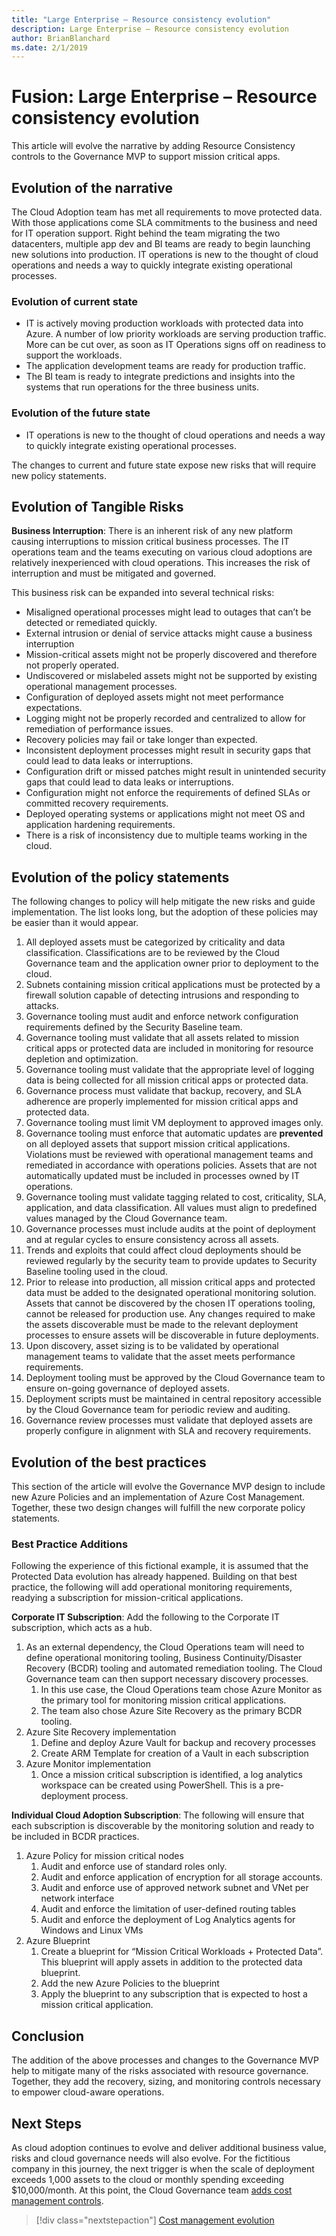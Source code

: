 ```yaml
---
title: "Large Enterprise – Resource consistency evolution"
description: Large Enterprise – Resource consistency evolution
author: BrianBlanchard
ms.date: 2/1/2019
---
```


# Fusion: Large Enterprise – Resource consistency evolution

This article will evolve the narrative by adding Resource Consistency controls to the Governance MVP to support mission critical apps.

## Evolution of the narrative

The Cloud Adoption team has met all requirements to move protected data. With those applications come SLA commitments to the business and need for IT operation support. Right behind the team migrating the two datacenters, multiple app dev and BI teams are ready to begin launching new solutions into production. IT operations is new to the thought of cloud operations and needs a way to quickly integrate existing operational processes.

### Evolution of current state

- IT is actively moving production workloads with protected data into Azure. A number of low priority workloads are serving production traffic. More can be cut over, as soon as IT Operations signs off on readiness to support the workloads.
- The application development teams are ready for production traffic.
- The BI team is ready to integrate predictions and insights into the systems that run operations for the three business units.

### Evolution of the future state

- IT operations is new to the thought of cloud operations and needs a way to quickly integrate existing operational processes.

The changes to current and future state expose new risks that will require new policy statements.

## Evolution of Tangible Risks

**Business Interruption**: There is an inherent risk of any new platform causing interruptions to mission critical business processes. The IT operations team and the teams executing on various cloud adoptions are relatively inexperienced with cloud operations. This increases the risk of interruption and must be mitigated and governed.

This business risk can be expanded into several technical risks:

- Misaligned operational processes might lead to outages that can’t be detected or remediated quickly.
- External intrusion or denial of service attacks might cause a business interruption
- Mission-critical assets might not be properly discovered and therefore not properly operated.
- Undiscovered or mislabeled assets might not be supported by existing operational management processes.
- Configuration of deployed assets might not meet performance expectations.
- Logging might not be properly recorded and centralized to allow for remediation of performance issues.
- Recovery policies may fail or take longer than expected.
- Inconsistent deployment processes might result in security gaps that could lead to data leaks or interruptions.
- Configuration drift or missed patches might result in unintended security gaps that could lead to data leaks or interruptions.
- Configuration might not enforce the requirements of defined SLAs or committed recovery requirements.
- Deployed operating systems or applications might not meet OS and application hardening requirements.
- There is a risk of inconsistency due to multiple teams working in the cloud.

## Evolution of the policy statements

The following changes to policy will help mitigate the new risks and guide implementation. The list looks long, but the adoption of these policies may be easier than it would appear.

1. All deployed assets must be categorized by criticality and data classification. Classifications are to be reviewed by the Cloud Governance team and the application owner prior to deployment to the cloud.
2. Subnets containing mission critical applications must be protected by a firewall solution capable of detecting intrusions and responding to attacks.
3. Governance tooling must audit and enforce network configuration requirements defined by the Security Baseline team.
4. Governance tooling must validate that all assets related to mission critical apps or protected data are included in monitoring for resource depletion and optimization.
5. Governance tooling must validate that the appropriate level of logging data is being collected for all mission critical apps or protected data.
6. Governance process must validate that backup, recovery, and SLA adherence are properly implemented for mission critical apps and protected data. 
7. Governance tooling must limit VM deployment to approved images only.
8. Governance tooling must enforce that automatic updates are **prevented** on all deployed assets that support mission critical applications. Violations must be reviewed with operational management teams and remediated in accordance with operations policies. Assets that are not automatically updated must be included in processes owned by IT operations.
9. Governance tooling must validate tagging related to cost, criticality, SLA, application, and data classification. All values must align to predefined values managed by the Cloud Governance team.
10. Governance processes must include audits at the point of deployment and at regular cycles to ensure consistency across all assets.
11. Trends and exploits that could affect cloud deployments should be reviewed regularly by the security team to provide updates to Security Baseline tooling used in the cloud.
12. Prior to release into production, all mission critical apps and protected data must be added to the designated operational monitoring solution. Assets that cannot be discovered by the chosen IT operations tooling, cannot be released for production use. Any changes required to make the assets discoverable must be made to the relevant deployment processes to ensure assets will be discoverable in future deployments.
13. Upon discovery, asset sizing is to be validated by operational management teams to validate that the asset meets performance requirements.
14. Deployment tooling must be approved by the Cloud Governance team to ensure on-going governance of deployed assets.
15. Deployment scripts must be maintained in central repository accessible by the Cloud Governance team for periodic review and auditing.
16. Governance review processes must validate that deployed assets are properly configure in alignment with SLA and recovery requirements.

## Evolution of the best practices

This section of the article will evolve the Governance MVP design to include new Azure Policies and an implementation of Azure Cost Management. Together, these two design changes will fulfill the new corporate policy statements.

### Best Practice Additions

Following the experience of this fictional example, it is assumed that the Protected Data evolution has already happened. Building on that best practice, the following will add operational monitoring requirements, readying a subscription for mission-critical applications.

**Corporate IT Subscription**: Add the following to the Corporate IT subscription, which acts as a hub.

1. As an external dependency, the Cloud Operations team will need to define operational monitoring tooling, Business Continuity/Disaster Recovery (BCDR) tooling and automated remediation tooling. The Cloud Governance team can then support necessary discovery processes.
    1. In this use case, the Cloud Operations team chose Azure Monitor as the primary tool for monitoring mission critical applications.
    2. The team also chose Azure Site Recovery as the primary BCDR tooling.
2. Azure Site Recovery implementation
    1. Define and deploy Azure Vault for backup and recovery processes
    2. Create ARM Template for creation of a Vault in each subscription
3. Azure Monitor implementation
    1. Once a mission critical subscription is identified, a log analytics workspace can be created using PowerShell. This is a pre-deployment process.

**Individual Cloud Adoption Subscription**: The following will ensure that each subscription is discoverable by the monitoring solution and ready to be included in BCDR practices.

1. Azure Policy for mission critical nodes
    1. Audit and enforce use of standard roles only.
    2. Audit and enforce application of encryption for all storage accounts.
    3. Audit and enforce use of approved network subnet and VNet per network interface
    4. Audit and enforce the limitation of user-defined routing tables
    5. Audit and enforce the deployment of Log Analytics agents for Windows and Linux VMs
2. Azure Blueprint
    1. Create a blueprint for “Mission Critical Workloads + Protected Data”. This blueprint will apply assets in addition to the protected data blueprint. 
    2. Add the new Azure Policies to the blueprint
    3. Apply the blueprint to any subscription that is expected to host a mission critical application. 

## Conclusion

The addition of the above processes and changes to the Governance MVP help to mitigate many of the risks associated with resource governance. Together, they add the recovery, sizing, and monitoring controls necessary to empower cloud-aware operations.

## Next Steps

As cloud adoption continues to evolve and deliver additional business value, risks and cloud governance needs will also evolve. For the fictitious company in this journey, the next trigger is when the scale of deployment exceeds 1,000 assets to the cloud or monthly spending exceeding $10,000/month. At this point, the Cloud Governance team [adds cost management controls](./cost-control.md).

> [!div class="nextstepaction"]
> [Cost management evolution](./cost-control.md)